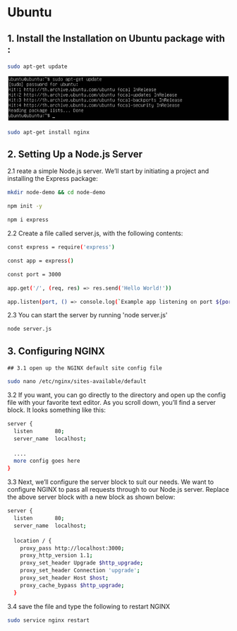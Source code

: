 # Ubuntu
## 1. Install the **Installation on Ubuntu** package with :

```sh
sudo apt-get update

```
 <p align="center"><img src="1.jpg" width=500></p>

```sh
sudo apt-get install nginx 
```

## 2. Setting Up a Node.js Server
2.1 reate a simple Node.js server. We’ll start by initiating a project and installing the Express package:
```sh
mkdir node-demo && cd node-demo
```

```sh
npm init -y
```

```sh
npm i express
```

2.2 Create a file called server.js, with the following contents:

```sh
const express = require('express')
```

```sh
const app = express()
```

```sh
const port = 3000
```

```sh
app.get('/', (req, res) => res.send('Hello World!'))
```


```sh
app.listen(port, () => console.log(`Example app listening on port ${port}!`))
```

2.3 You can start the server by running 'node server.js'

```sh
node server.js
```
## 3. Configuring NGINX
	## 3.1 open up the NGINX default site config file
```sh
sudo nano /etc/nginx/sites-available/default
```
3.2 If you want, you can go directly to the directory and open up the config file with your favorite text editor. As you scroll down, you’ll find a server block. It looks something like this:

```sh
server {
  listen       80;
  server_name  localhost;

  ....
  more config goes here
}
```

3.3 Next, we’ll configure the server block to suit our needs. We want to configure NGINX to pass all requests through to our Node.js server. Replace the above server block with a new block as shown below:
```sh
server {
  listen       80;
  server_name  localhost;

  location / {
    proxy_pass http://localhost:3000;
    proxy_http_version 1.1;
    proxy_set_header Upgrade $http_upgrade;
    proxy_set_header Connection 'upgrade';
    proxy_set_header Host $host;
    proxy_cache_bypass $http_upgrade;
  }
```

3.4 save the file and type the following to restart NGINX

```sh
sudo service nginx restart
```


